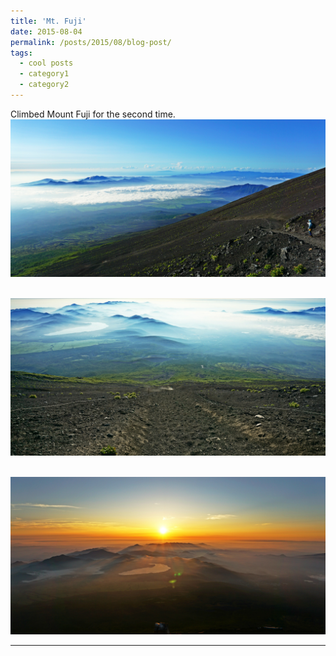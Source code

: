 ```yaml
---
title: 'Mt. Fuji'
date: 2015-08-04
permalink: /posts/2015/08/blog-post/
tags:
  - cool posts
  - category1
  - category2
---
```


Climbed Mount Fuji for the second time.<br/><img src='/images/2015080401.jpg'>

 <br/><img src='/images/2015080402.jpg'>
 
 <br/><img src='/images/2015080403.jpg'>
 
------
